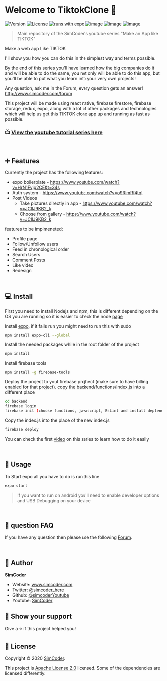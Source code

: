 # Welcome to TiktokClone 👋
![Version](https://img.shields.io/badge/version-0.1-blue.svg?cacheSeconds=2592000)
[![License](https://img.shields.io/badge/License-Apache%202.0-blue.svg)](https://opensource.org/licenses/Apache-2.0)
[![runs with expo](https://img.shields.io/badge/Runs%20with%20Expo-000.svg?style=flat-square&logo=EXPO&labelColor=f3f3f3&logoColor=000)](https://expo.io/)
[![image](https://img.shields.io/badge/Twitter-1DA1F2?style=for-the-badge&logo=twitter&logoColor=white)](https://twitter.com/simcoder_here)
[![image](https://img.shields.io/badge/Instagram-E4405F?style=for-the-badge&logo=instagram&logoColor=white)](https://www.instagram.com/simcoder_here/)
[![image](https://img.shields.io/badge/YouTube-FF0000?style=for-the-badge&logo=youtube&logoColor=white)](https://www.youtube.com/channel/UCQ5xY26cw5Noh6poIE-VBog)

> Main repository of the SimCoder's youtube series &#34;Make an App like TIKTOK&#34;

Make a web app Like TIKTOK

I'll show you how you can do this in the simplest way and terms possible.

By the end of this series you'll have learned how the big companies do it and will be able to do the same, you not only will be able to do this app, but you'll be able to put what you learn into your very own projects!

Any question, ask me in the Forum, every question gets an answer! http://www.simcoder.com/forum

This project will be made using react native, firebase firestore, firebase storage, redux, expo, along with a lot of other packages and technologies which will help us get this TIKTOK clone app up and running as fast as possible.

### 📺 [**View the youtube tutorial series here**](https://www.youtube.com/playlist?list=PLxabZQCAe5fjzyawndGLeP1GkJTAjZlKL)

<br>

## ➕ Features

Currently the project has the following features:
  * expo boilerplate - https://www.youtube.com/watch?v=HrN1Fvjp2CE&t=34s
  * Auth system - https://www.youtube.com/watch?v=o9RlmRf4tqI
  * Post Videos
    * Take pictures directly in app - https://www.youtube.com/watch?v=JCIlJ9KB2_k
    * Choose from gallery - https://www.youtube.com/watch?v=JCIlJ9KB2_k

features to be implmeneted:
  * Profile page
  * Follow/Unfollow users
  * Feed in chronological order
  * Search Users
  * Comment Posts
  * Like video
  * Redesign
  
<br>

## 💻 Install

First you need to install Nodejs and npm, this is different depending on the OS you are running so it is easier to check the node [page](https://nodejs.org/en/download/)

Install [expo](https://expo.io/learn), if it fails run you might need to run this with sudo
```sh
npm install expo-cli --global
```

Install the needed packages while in the root folder of the project
```sh
npm install
```


Install firebase tools
```sh
npm install -g firebase-tools
```

Deploy the project to yout firebase projhect (make sure to have billing enabled for that project). copy the backend/functions/index.js into a different place
```sh
cd backend
firebase login
firebase init (choose functions, javascript, EsLint and install deplendencies)
```

Copy the index.js into the place of the new index.js
```sh
firebase deploy
```

You can check the first [video](https://www.youtube.com/watch?v=5S9HM6pprZo&t=2s) on this series to learn how to do it easily

<br>

## 📱 Usage

To Start expo all you have to do is run this line
```sh
expo start
```

>If you want to run on android you'll need to enable developer options and USB Debugging on your device

<br>

## 💙  question FAQ

If you have any question then please use the following [Forum](https://www.simcoder.com/forum/tiktok/).

<br>

## 👤 Author

**SimCoder**

* Website: www.simcoder.com
* Twitter: [@simcoder\_here](https://twitter.com/simcoder\_here)
* Github: [@simcoderYoutube](https://github.com/simcoderYoutube)
* Youtube: [SimCoder](https://www.youtube.com/channel/UCQ5xY26cw5Noh6poIE-VBog)

## 🌟 Show your support


Give a ⭐️ if this project helped you!


## 📝 License

Copyright © 2020 [SimCoder](https://github.com/simcoderYoutube).

This project is [Apache License 2.0](https://github.com/SimCoderYoutube/TiktokClone/blob/main/LICENSE) licensed. Some of the dependencies are licensed differently.
